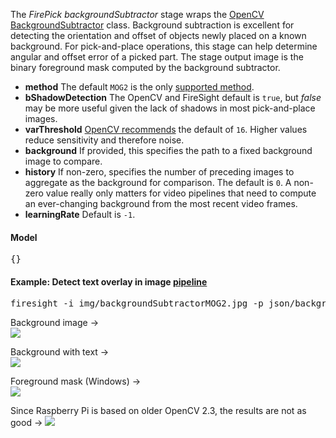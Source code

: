 The _FirePick backgroundSubtractor_ stage wraps the [OpenCV BackgroundSubtractor](http://docs.opencv.org/java/org/opencv/video/BackgroundSubtractor.html) class. Background subtraction is excellent for detecting the orientation and offset of objects newly placed on a known background. For pick-and-place operations, this stage can help determine angular and offset error of a picked part. The stage output image is the binary foreground mask computed by the background subtractor.

* **method** The default `MOG2` is the only [supported method](http://docs.opencv.org/modules/video/doc/motion_analysis_and_object_tracking.html#backgroundsubtractormog2). 
* **bShadowDetection** The OpenCV and FireSight default is `true`, but _false_ may be more useful given the lack of shadows in most pick-and-place images.
* **varThreshold** [OpenCV recommends](http://docs.opencv.org/modules/video/doc/motion_analysis_and_object_tracking.html#backgroundsubtractormog2) the default of `16`. Higher values reduce sensitivity and therefore noise.
* **background** If provided, this specifies the path to a fixed background image to compare. 
* **history** If non-zero, specifies the number of preceding images to aggregate as the background for comparison. The default is `0`. A non-zero value really only matters for video pipelines that need to compute an ever-changing background from the most recent video frames. 
* **learningRate** Default is `-1`. 

#### Model
<pre>{}</pre>

#### Example: Detect text overlay in image [pipeline](https://github.com/firepick1/FireSight/blob/master/json/backgroundSubtractorMOG2-fgMask.json)
<pre>firesight -i img/backgroundSubtractorMOG2.jpg -p json/backgroundSubtractorMOG2-fgMask.json -o target/backgroundSubtractorMOG2-fgMask.png -DbgImg=img/pcb.jpg</pre>

Background image &rarr;<br>
<img src="https://github.com/firepick1/FireSight/blob/master/img/pcb.jpg?raw=true">

Background with text &rarr;<br>
<img src="https://github.com/firepick1/FireSight/blob/master/img/backgroundSubtractorMOG2.jpg?raw=true"> 

Foreground mask (Windows) &rarr;<br>
<img src="https://github.com/firepick1/FireSight/blob/master/img/backgroundSubtractorMOG2-fgMask-win.png?raw=true">

Since Raspberry Pi is based on older OpenCV 2.3, the results are not as good &rarr;
<img src="https://github.com/firepick1/FireSight/blob/master/img/backgroundSubtractorMOG2-fgMask.png?raw=true"> 